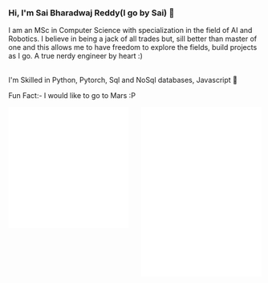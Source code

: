 ### Hi, I'm Sai Bharadwaj Reddy(I go by Sai) 👋

I am an MSc in Computer Science with specialization in the field of AI and Robotics. I believe in being a jack of all trades but, sill better than master of one and this allows me to have freedom to explore the fields, build projects as I go. A true nerdy engineer by heart :)

  <br>
  I'm Skilled in Python, Pytorch, Sql and NoSql databases, Javascript 🙂
  
  
  
  Fun Fact:- I would like to go to Mars :P
  
  
<a href="https://metrics.lecoq.io/about/bharadwaj1098"><img src="metrics-leftside.svg" align="left" width="47.5%"></img></a><a href="https://metrics.lecoq.io/about/bharadwaj1098"><img src="metrics-rightside.svg" align="right" width="47.5%"></img></a>
